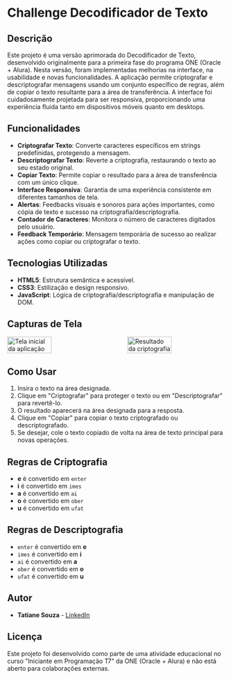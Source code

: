 # Challenge Decodificador de Texto

## Descrição

Este projeto é uma versão aprimorada do Decodificador de Texto, desenvolvido originalmente para a primeira fase do programa ONE (Oracle + Alura). Nesta versão, foram implementadas melhorias na interface, na usabilidade e novas funcionalidades. A aplicação permite criptografar e descriptografar mensagens usando um conjunto específico de regras, além de copiar o texto resultante para a área de transferência. A interface foi cuidadosamente projetada para ser responsiva, proporcionando uma experiência fluida tanto em dispositivos móveis quanto em desktops.

## Funcionalidades

- **Criptografar Texto**: Converte caracteres específicos em strings predefinidas, protegendo a mensagem.
- **Descriptografar Texto**: Reverte a criptografia, restaurando o texto ao seu estado original.
- **Copiar Texto**: Permite copiar o resultado para a área de transferência com um único clique.
- **Interface Responsiva**: Garantia de uma experiência consistente em diferentes tamanhos de tela.
- **Alertas**: Feedbacks visuais e sonoros para ações importantes, como cópia de texto e sucesso na criptografia/descriptografia.
- **Contador de Caracteres**: Monitora o número de caracteres digitados pelo usuário.
- **Feedback Temporário**: Mensagem temporária de sucesso ao realizar ações como copiar ou criptografar o texto.

## Tecnologias Utilizadas

- **HTML5**: Estrutura semântica e acessível.
- **CSS3**: Estilização e design responsivo.
- **JavaScript**: Lógica de criptografia/descriptografia e manipulação de DOM.

## Capturas de Tela

<div style="display: flex; justify-content: space-between;">
  <img src="./imgs/challenge1.png" alt="Tela inicial da aplicação" width="45%">
  <img src="./imgs/challenge2.png" alt="Resultado da criptografia" width="45%">
</div>

## Como Usar

1. Insira o texto na área designada.
2. Clique em "Criptografar" para proteger o texto ou em "Descriptografar" para revertê-lo.
3. O resultado aparecerá na área designada para a resposta.
4. Clique em "Copiar" para copiar o texto criptografado ou descriptografado.
5. Se desejar, cole o texto copiado de volta na área de texto principal para novas operações.

## Regras de Criptografia

- **e** é convertido em `enter`
- **i** é convertido em `imes`
- **a** é convertido em `ai`
- **o** é convertido em `ober`
- **u** é convertido em `ufat`

## Regras de Descriptografia

- `enter` é convertido em **e**
- `imes` é convertido em **i**
- `ai` é convertido em **a**
- `ober` é convertido em **o**
- `ufat` é convertido em **u**

## Autor

- **Tatiane Souza** - [LinkedIn](https://www.linkedin.com/in/sowza82-tatiane-souza/)

## Licença

Este projeto foi desenvolvido como parte de uma atividade educacional no curso "Iniciante em Programação T7" da ONE (Oracle + Alura) e não está aberto para colaborações externas.
